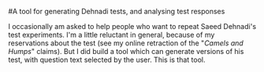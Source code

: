 #A tool for generating Dehnadi tests, and analysing test responses

I occasionally am asked to help people who want to repeat Saeed Dehnadi's test experiments. I'm a little reluctant in general, because of my reservations about the test (see my online retraction of the "_Camels and Humps_" claims). But I did build a tool which can generate versions of his test, with question text selected by the user. This is that tool.
